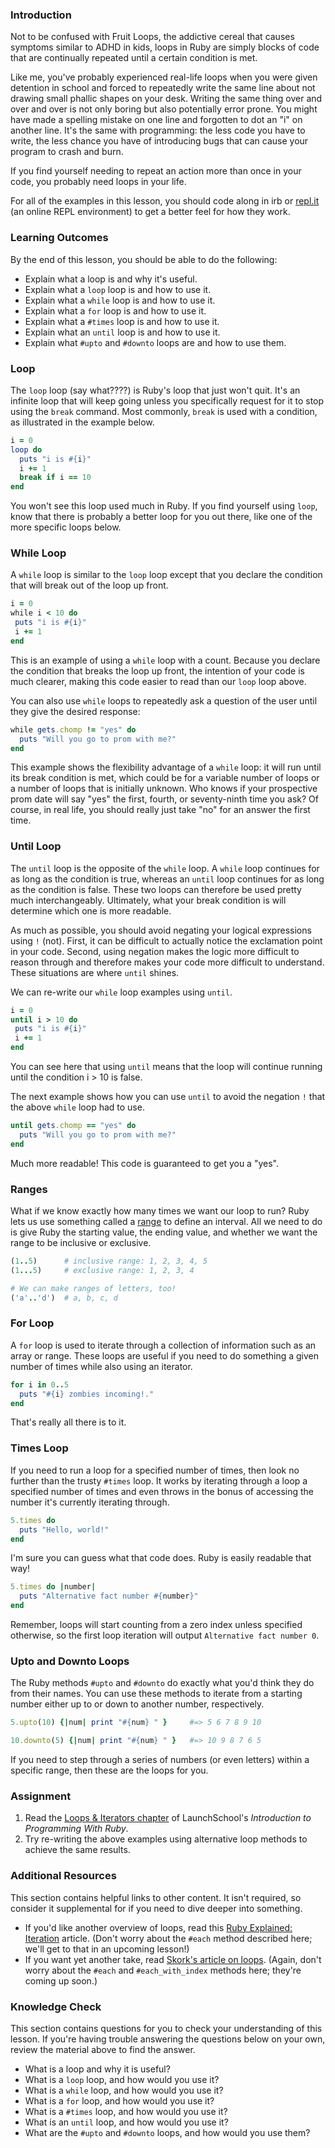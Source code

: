 ### Introduction

Not to be confused with Fruit Loops, the addictive cereal that causes symptoms similar to ADHD in kids, loops in Ruby are simply blocks of code that are continually repeated until a certain condition is met.

Like me, you've probably experienced real-life loops when you were given detention in school and forced to repeatedly write the same line about not drawing small phallic shapes on your desk. Writing the same thing over and over and over is not only boring but also potentially error prone. You might have made a spelling mistake on one line and forgotten to dot an "i" on another line. It's the same with programming: the less code you have to write, the less chance you have of introducing bugs that can cause your program to crash and burn.

If you find yourself needing to repeat an action more than once in your code, you probably need loops in your life.

For all of the examples in this lesson, you should code along in irb or [repl.it](https://repl.it/languages/ruby) (an online REPL environment) to get a better feel for how they work.

### Learning Outcomes
By the end of this lesson, you should be able to do the following:

 - Explain what a loop is and why it's useful.
 - Explain what a `loop` loop is and how to use it.
 - Explain what a `while` loop is and how to use it.
 - Explain what a `for` loop is and how to use it.
 - Explain what a `#times` loop is and how to use it.
 - Explain what an `until` loop is and how to use it.
 - Explain what `#upto` and `#downto` loops are and how to use them.

### Loop
The `loop` loop (say what????) is Ruby's loop that just won't quit. It's an infinite loop that will keep going unless you specifically request for it to stop using the `break` command. Most commonly, `break` is used with a condition, as illustrated in the example below.

~~~ruby
i = 0
loop do
  puts "i is #{i}"
  i += 1
  break if i == 10
end
~~~

You won't see this loop used much in Ruby. If you find yourself using `loop`, know that there is probably a better loop for you out there, like one of the more specific loops below.

### While Loop

A `while` loop is similar to the `loop` loop except that you declare the condition that will break out of the loop up front.

~~~ruby
i = 0
while i < 10 do
 puts "i is #{i}"
 i += 1
end
~~~

This is an example of using a `while` loop with a count. Because you declare the condition that breaks the loop up front, the intention of your code is much clearer, making this code easier to read than our `loop` loop above.

You can also use `while` loops to repeatedly ask a question of the user until they give the desired response:

~~~ruby
while gets.chomp != "yes" do
  puts "Will you go to prom with me?"
end
~~~

This example shows the flexibility advantage of a `while` loop: it will run until its break condition is met, which could be for a variable number of loops or a number of loops that is initially unknown. Who knows if your prospective prom date will say "yes" the first, fourth, or seventy-ninth time you ask? Of course, in real life, you should really just take "no" for an answer the first time.

### Until Loop

The `until` loop is the opposite of the `while` loop. A `while` loop continues for as long as the condition is true, whereas an `until` loop continues for as long as the condition is false. These two loops can therefore be used pretty much interchangeably. Ultimately, what your break condition is will determine which one is more readable.

As much as possible, you should avoid negating your logical expressions using `!` (not). First, it can be difficult to actually notice the exclamation point in your code. Second, using negation makes the logic more difficult to reason through and therefore makes your code more difficult to understand. These situations are where `until` shines.

We can re-write our `while` loop examples using `until`.

~~~ruby
i = 0
until i > 10 do
 puts "i is #{i}"
 i += 1
end
~~~

You can see here that using `until` means that the loop will continue running until the condition i > 10 is false.

The next example shows how you can use `until` to avoid the negation `!` that the above `while` loop had to use.

~~~ruby
until gets.chomp == "yes" do
  puts "Will you go to prom with me?"
end
~~~

Much more readable! This code is guaranteed to get you a "yes".

### Ranges

What if we know exactly how many times we want our loop to run? Ruby lets us use something called a [range](https://ruby-doc.org/core-2.6.1/Range.html) to define an interval. All we need to do is give Ruby the starting value, the ending value, and whether we want the range to be inclusive or exclusive. 

~~~ruby
(1..5)      # inclusive range: 1, 2, 3, 4, 5
(1...5)     # exclusive range: 1, 2, 3, 4

# We can make ranges of letters, too!
('a'..'d')  # a, b, c, d
~~~

### For Loop

A `for` loop is used to iterate through a collection of information such as an array or range. These loops are useful if you need to do something a given number of times while also using an iterator.

~~~ruby
for i in 0..5
  puts "#{i} zombies incoming!."
end
~~~

That's really all there is to it.

### Times Loop

If you need to run a loop for a specified number of times, then look no further than the trusty `#times` loop. It works by iterating through a loop a specified number of times and even throws in the bonus of accessing the number it's currently iterating through.

~~~ruby
5.times do
  puts "Hello, world!"
end
~~~

I'm sure you can guess what that code does. Ruby is easily readable that way!

~~~ruby
5.times do |number|
  puts "Alternative fact number #{number}"
end
~~~

Remember, loops will start counting from a zero index unless specified otherwise, so the first loop iteration will output `Alternative fact number 0`. 

### Upto and Downto Loops

The Ruby methods `#upto` and `#downto` do exactly what you'd think they do from their names. You can use these methods to iterate from a starting number either up to or down to another number, respectively.

~~~ruby
5.upto(10) {|num| print "#{num} " }     #=> 5 6 7 8 9 10

10.downto(5) {|num| print "#{num} " }   #=> 10 9 8 7 6 5
~~~

If you need to step through a series of numbers (or even letters) within a specific range, then these are the loops for you.

### Assignment

<div class="lesson-content__panel" markdown="1">

1. Read the [Loops & Iterators chapter](https://launchschool.com/books/ruby/read/loops_iterators) of LaunchSchool's *Introduction to Programming With Ruby*. 
2. Try re-writing the above examples using alternative loop methods to achieve the same results.
</div>

### Additional Resources
This section contains helpful links to other content. It isn't required, so consider it supplemental for if you need to dive deeper into something.

 - If you'd like another overview of loops, read this [Ruby Explained: Iteration](https://www.eriktrautman.com/posts/ruby-explained-iteration) article. (Don't worry about the `#each` method described here; we'll get to that in an upcoming lesson!)
 - If you want yet another take, read [Skork's article on loops](https://skorks.com/2009/09/a-wealth-of-ruby-loops-and-iterators/). (Again, don't worry about the `#each` and `#each_with_index` methods here; they're coming up soon.)

### Knowledge Check
This section contains questions for you to check your understanding of this lesson. If you're having trouble answering the questions below on your own, review the material above to find the answer.

 * What is a loop and why it is useful?
 * What is a `loop` loop, and how would you use it?
 * What is a `while` loop, and how would you use it?
 * What is a `for` loop, and how would you use it?
 * What is a `#times` loop, and how would you use it?
 * What is an `until` loop, and how would you use it?
 * What are the `#upto` and `#downto` loops, and how would you use them?
